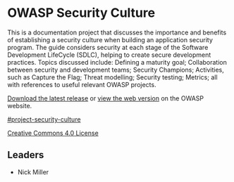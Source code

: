 # OWASP Security Culture

This is a documentation project that discusses the importance and benefits of establishing a 
security culture when building an application security program. The guide considers security at
each stage of the Software Development LifeCycle (SDLC), helping to create secure development practices.
Topics discussed include: Defining a maturity goal; Collaboration between security and development
teams; Security Champions; Activities, such as Capture the Flag; Threat modelling; Security testing;
Metrics; all with references to useful relevant OWASP projects.

[Download the latest release](https://github.com/OWASP/security-culture/releases/latest) or 
[view the web version](https://owasp.org/www-project-security-culture/) on the OWASP website.

[#project-security-culture](https://owasp.slack.com/messages/project-security-culture/details/)

[Creative Commons 4.0 License](https://creativecommons.org/licenses/by-sa/4.0/)

## Leaders

- Nick Miller

